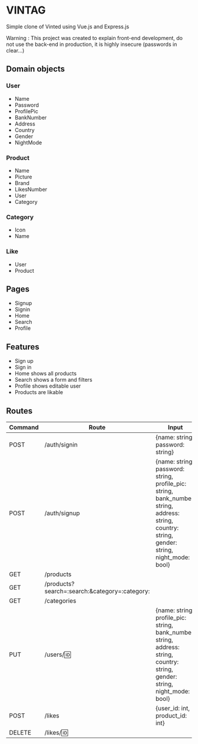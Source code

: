 # VINTAG

Simple clone of Vinted using Vue.js and Express.js

Warning : This project was created to explain front-end development, do not use the back-end in production, it is highly insecure (passwords in clear...)

## Domain objects

### User

* Name
* Password
* ProfilePic
* BankNumber
* Address
* Country
* Gender
* NightMode

### Product

* Name
* Picture
* Brand
* LikesNumber
* User
* Category

### Category

* Icon
* Name

### Like

* User
* Product

## Pages

* Signup
* Signin
* Home
* Search
* Profile

## Features

* Sign up
* Sign in
* Home shows all products
* Search shows a form and filters
* Profile shows editable user
* Products are likable

## Routes

| Command | Route | Input |
| --- | --- | --- |
| POST | /auth/signin | {name: string, password: string} |
| POST | /auth/signup | {name: string, password: string, profile_pic: string, bank_number: string, address: string, country: string, gender: string, night_mode: bool} |
| GET | /products | |
| GET | /products?search=:search:&category=:category: | |
| GET | /categories | |
| PUT | /users/:id: | {name: string, profile_pic: string, bank_number: string, address: string, country: string, gender: string, night_mode: bool} |
| POST | /likes | {user_id: int, product_id: int} | |
| DELETE | /likes/:id: | |
